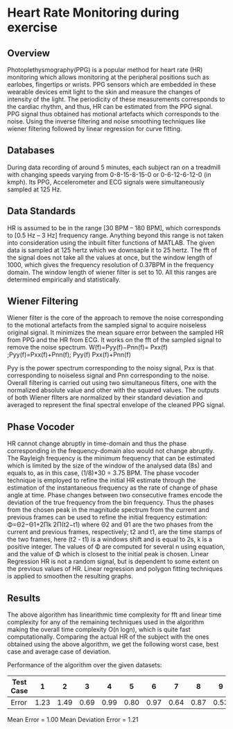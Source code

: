 # Heart Rate Monitoring during exercise

## Overview

Photoplethysmography(PPG) is a popular method for heart rate (HR) monitoring which allows monitoring at the peripheral positions such as earlobes, fingertips or wrists. PPG sensors which are embedded in these wearable devices emit light to the skin and measure the changes of intensity of the light. The periodicity of these measurements corresponds to the cardiac rhythm, and thus, HR can be estimated from the PPG signal. PPG signal thus obtained has motional artefacts which corresponds to the noise. Using the inverse filtering and noise smoothing techniques like wiener filtering followed by linear regression for curve fitting.

## Databases

During data recording of around 5 minutes, each subject ran on a treadmill with changing speeds varying from 0-8-15-8-15-0 or 0-6-12-6-12-0 (in kmph). Its PPG, Accelerometer and ECG signals were simultaneously sampled at 125 Hz.

## Data Standards

HR is assumed to be in the range [30 BPM – 180 BPM], which corresponds to [0.5 Hz – 3 Hz] frequency range. Anything beyond this range is not taken into consideration using the inbuilt filter functions of MATLAB. The given data is sampled at 125 hertz which we downsaple it to 25 hertz. The fft of the signal does not take all the values at once, but the window length of 1000, which gives the frequency resolution of 0.37BPM in the frequency domain. The window length of wiener filter is set to 10. All this ranges are determined empirically and statistically.

## Wiener Filtering

Wiener filter is the core of the approach to remove the noise corresponding to the motional artefacts from the sampled signal to acquire noiseless original signal. It minimizes the mean square error between the sampled HR from PPG and the HR from ECG. It works on the fft of the sampled signal to remove the noise spectrum.
W(f)=Pyy(f)−Pnn(f)= Pxx(f) ;Pyy(f)=Pxx(f)+Pnn(f); Pyy(f) Pxx(f)+Pnn(f)

Pyy is the power spectrum corresponding to the noisy signal, Pxx is that corresponding to noiseless signal and Pnn corresponding to the noise. Overall filtering is carried out using two simultaneous filters, one with the normalized absolute value and other with the squared values. The outputs of both Wiener fIlters are normalized by their standard deviation and averaged to represent the final spectral envelope of the cleaned PPG signal.

## Phase Vocoder

HR cannot change abruptly in time-domain and thus the phase corresponding in the frequency-domain also would not change abruptly. The Rayleigh frequency is the minimum frequency that can be estimated which is limited by the size of the window of the analysed data (8s) and equals to, as in this case, (1/8)*30 = 3.75 BPM. The phase vocoder technique is employed to refine the initial HR estimate through the estimation of the instantaneous frequency as the rate of change of phase angle at time. Phase changes between two consecutive frames encode the deviation of the true frequency from the bin frequency. Thus the phases from the chosen peak in the magnitude spectrum from the current and previous frames can be used to refine the initial frequency estimation:
Φ=Θ2−Θ1+2Πk 2Π(t2−t1)
where Θ2 and Θ1 are the two phases from the current and previous frames, respectively; t2 and t1, are the time stamps of the two frames, here (t2 - t1) is a windows shift and is equal to 2s, k is a positive integer. The values of
Φ are computed for several n using equation, and the value of Φ which is closest to the initial peak is chosen.
Linear Regression
HR is not a random signal, but is dependent to some extent on the previous values of HR. Linear regression and polygon fitting techniques is applied to smoothen the resulting graphs.

## Results

The above algorithm has linearithmic time complexity for fft and linear time complexity for any of the remaining techniques used in the algorithm making the overall time complexity O(n logn), which is quite fast computationally.
Comparing the actual HR of the subject with the ones obtained using the above algorithm, we get the following worst case, best case and average case of deviation.

Performance of the algorithm over the given datasets:

| Test Case | 1 | 2 | 3 | 4 | 5 | 6 | 7 | 8 | 9 | 10 | 11 | 12 |
| - | - | - | - | - | - | - | - | - | - | - | - | - |
| Error | 1.23 | 1.49 | 0.69 | 0.99 | 0.80 | 0.97 | 0.64 | 0.87 | 0.53 | 1.89 | 1.05 | 0.91 |

Mean Error = 1.00
Mean Deviation Error = 1.21
